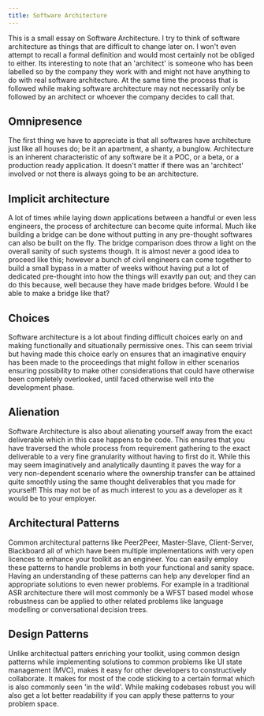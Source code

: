 ```yaml
---
title: Software Architecture
---
```

This is a small essay on Software Architecture.
I try to think of software architecture as things that are difficult to change later on. I won't even attempt to recall a formal definition and would most certainly not be obliged to either. Its interesting to note that an 'architect' is someone who has been labelled so by the company they work with and might not have anything to do with real software architecture. At the same time the process that is followed while making software architecture may not necessarily only be followed by an architect or whoever the company decides to call that.
## Omnipresence
The first thing we have to appreciate is that all softwares have architecture just like all houses do; be it an apartment, a shanty, a bunglow. Architecture is an inherent characteristic of any software be it a POC, or a beta, or a production ready application. It doesn't matter if there was an 'architect' involved or not there is always going to be an architecture. 
## Implicit architecture
A lot of times while laying down applications between a handful or even less engineers, the process of architecture can become quite informal. Much like building a bridge can be done without putting in any pre-thought softwares can also be built on the fly. The bridge comparison does throw a light on the overall sanity of such systems though. It is almost never a good idea to proceed like this; however a bunch of civil engineers can come together to build a small bypass in a matter of weeks without having put a lot of dedicated pre-thought into how the things will exavtly pan out; and they can do this because, well because they have made bridges before. Would I be able to make a bridge like that?
## Choices
Software architecture is a lot about finding difficult choices early on and making functionally and situationally permissive ones. This can seem trivial but having made this choice early on ensures that an imaginative enquiry has been made to the proceedings that might follow in either scenarios ensuring possibility to make other considerations that could have otherwise been completely overlooked, until faced otherwise well into the development phase.
## Alienation
Software Architecture is also about alienating yourself away from the exact deliverable which in this case happens to be code. This ensures that you have traversed the whole process from requirement gathering to the exact deliverable to a very fine granularity without having to first do it. While this may seem imaginatively and analytically daunting it paves the way for a very non-dependent scenario where the ownership transfer can be attained quite smoothly using the same thought deliverables that you made for yourself! This may not be of as much interest to you as a developer as it would be to your employer.
## Architectural Patterns
Common architectural patterns like Peer2Peer, Master-Slave, Client-Server, Blackboard all of which have been multiple implementations with very open licences to enhance your toolkit as an engineer. You can easily employ these patterns to handle problems in both your functional and sanity space. Having an understanding of these patterns can help any developer find an appropriate solutions to even newer problems. For example in a traditional ASR architecture there will most commonly be a WFST based model whose robustness can be applied to other related problems like language modelling or conversational decision trees.
## Design Patterns
Unlike architectual patters enriching your toolkit, using common design patterns while implementing solutions to common problems like UI state management (MVC), makes it easy for other developers to constructively collaborate. It makes for most of the code sticking to a certain format which is also commonly seen 'in the wild'. While making codebases robust you will also get a lot better readability if you can apply these patterns to your problem space.
